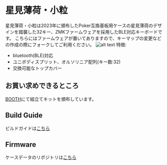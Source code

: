 # 星見薄荷・小粒
星見薄荷・小粒は2023年に頒布したPoker互換基板用ケースの星見薄荷のデザインを踏襲した32キー、ZMKファームウェアを採用したBLE対応キーボードです。
こちらにはファームウェアが置いてありますので、キーマップの変更などの作成の際にフォークしてご利用ください。
![alt text](doc/img/kotsubu.jpg)
特徴:
+ bluetooth(BLE)対応
+ ユニボディスプリット、オルソリニア配列(キー数:32)
+ 交換可能なトップカバー

## お買い求めできるところ

[BOOTH](https://hrc.booth.pm/items/6435252)にて組立てキットを頒布しています。

## Build Guide

ビルドガイドは[こちら](https://note.com/)

## Firmware

ケースデータのリポジトリは[こちら](https://github.com/310u/hoshimihakka_kotsubu)  

